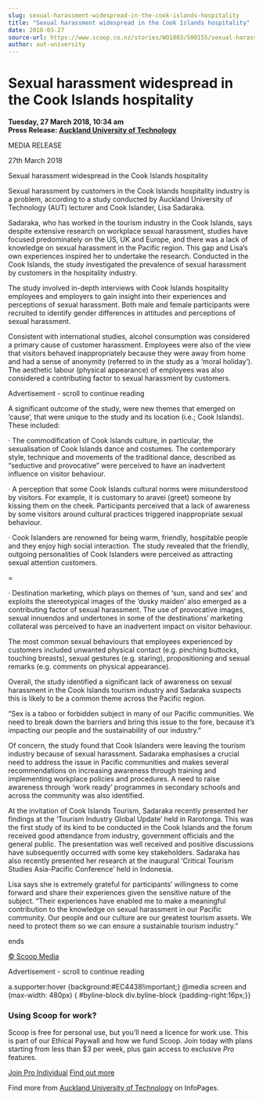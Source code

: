```yaml
---
slug: sexual-harassment-widespread-in-the-cook-islands-hospitality
title: "Sexual harassment widespread in the Cook Islands hospitality"
date: 2018-03-27
source-url: https://www.scoop.co.nz/stories/WO1803/S00155/sexual-harassment-widespread-in-the-cook-islands-hospitality.htm
author: aut-university
---
```

Sexual harassment widespread in the Cook Islands hospitality
============================================================

**Tuesday, 27 March 2018, 10:34 am**  
**Press Release: [Auckland University of Technology](https://info.scoop.co.nz/Auckland_University_of_Technology)**

  
MEDIA RELEASE

27th March 2018

Sexual harassment widespread in the Cook Islands hospitality

Sexual harassment by customers in the Cook Islands hospitality industry is a problem, according to a study conducted by Auckland University of Technology (AUT) lecturer and Cook Islander, Lisa Sadaraka.

  
Sadaraka, who has worked in the tourism industry in the Cook Islands, says despite extensive research on workplace sexual harassment, studies have focused predominately on the US, UK and Europe, and there was a lack of knowledge on sexual harassment in the Pacific region. This gap and Lisa’s own experiences inspired her to undertake the research. Conducted in the Cook Islands, the study investigated the prevalence of sexual harassment by customers in the hospitality industry.

The study involved in-depth interviews with Cook Islands hospitality employees and employers to gain insight into their experiences and perceptions of sexual harassment. Both male and female participants were recruited to identify gender differences in attitudes and perceptions of sexual harassment.

Consistent with international studies, alcohol consumption was considered a primary cause of customer harassment. Employees were also of the view that visitors behaved inappropriately because they were away from home and had a sense of anonymity (referred to in the study as a ‘moral holiday’). The aesthetic labour (physical appearance) of employees was also considered a contributing factor to sexual harassment by customers.

Advertisement - scroll to continue reading





A significant outcome of the study, were new themes that emerged on ‘cause’, that were unique to the study and its location (i.e.; Cook Islands). These included:

· The commodification of Cook Islands culture, in particular, the sexualisation of Cook Islands dance and costumes. The contemporary style, technique and movements of the traditional dance, described as “seductive and provocative” were perceived to have an inadvertent influence on visitor behaviour.

· A perception that some Cook Islands cultural norms were misunderstood by visitors. For example, it is customary to aravei (greet) someone by kissing them on the cheek. Participants perceived that a lack of awareness by some visitors around cultural practices triggered inappropriate sexual behaviour.

· Cook Islanders are renowned for being warm, friendly, hospitable people and they enjoy high social interaction. The study revealed that the friendly, outgoing personalities of Cook Islanders were perceived as attracting sexual attention customers.

\=

· Destination marketing, which plays on themes of ‘sun, sand and sex’ and exploits the stereotypical images of the ‘dusky maiden’ also emerged as a contributing factor of sexual harassment. The use of provocative images, sexual innuendos and undertones in some of the destinations’ marketing collateral was perceived to have an inadvertent impact on visitor behaviour.

The most common sexual behaviours that employees experienced by customers included unwanted physical contact (e.g. pinching buttocks, touching breasts), sexual gestures (e.g. staring), propositioning and sexual remarks (e.g. comments on physical appearance).

Overall, the study identified a significant lack of awareness on sexual harassment in the Cook Islands tourism industry and Sadaraka suspects this is likely to be a common theme across the Pacific region.

“Sex is a taboo or forbidden subject in many of our Pacific communities. We need to break down the barriers and bring this issue to the fore, because it’s impacting our people and the sustainability of our industry.”

Of concern, the study found that Cook Islanders were leaving the tourism industry because of sexual harassment. Sadaraka emphasises a crucial need to address the issue in Pacific communities and makes several recommendations on increasing awareness through training and implementing workplace policies and procedures. A need to raise awareness through ‘work ready’ programmes in secondary schools and across the community was also identified.

At the invitation of Cook Islands Tourism, Sadaraka recently presented her findings at the ‘Tourism Industry Global Update’ held in Rarotonga. This was the first study of its kind to be conducted in the Cook Islands and the forum received good attendance from industry, government officials and the general public. The presentation was well received and positive discussions have subsequently occurred with some key stakeholders. Sadaraka has also recently presented her research at the inaugural ‘Critical Tourism Studies Asia-Pacific Conference’ held in Indonesia.

Lisa says she is extremely grateful for participants’ willingness to come forward and share their experiences given the sensitive nature of the subject. “Their experiences have enabled me to make a meaningful contribution to the knowledge on sexual harassment in our Pacific community. Our people and our culture are our greatest tourism assets. We need to protect them so we can ensure a sustainable tourism industry.”

ends

[© Scoop Media](http://www.scoop.co.nz/about/terms.html)  

Advertisement - scroll to continue reading



a.supporter:hover {background:#EC4438!important;} @media screen and (max-width: 480px) { #byline-block div.byline-block {padding-right:16px;}}

### Using Scoop for work?

Scoop is free for personal use, but you’ll need a licence for work use. This is part of our Ethical Paywall and how we fund Scoop. Join today with plans starting from less than $3 per week, plus gain access to exclusive _Pro_ features.  
  
[Join Pro Individual](https://pro.scoop.co.nz/Individual/?from=ProIn24) [Find out more](https://pro.scoop.co.nz/using-scoop-for-work/?from=ProIn24)

Find more from [Auckland University of Technology](https://info.scoop.co.nz/Auckland_University_of_Technology) on InfoPages.